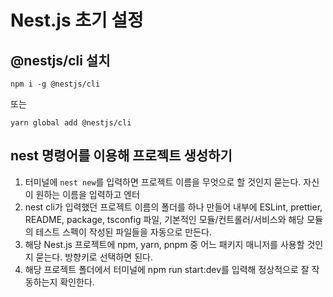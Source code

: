 # Nest.js 초기 설정

## @nestjs/cli 설치

```
npm i -g @nestjs/cli
```

또는

```
yarn global add @nestjs/cli
```

## nest 명령어를 이용해 프로젝트 생성하기

1. 터미널에 `nest new`를 입력하면 프로젝트 이름을 무엇으로 할 것인지 묻는다. 자신이 원하는 이름을 입력하고 엔터
2. nest cli가 입력했던 프로젝트 이름의 폴더를 하나 만들어 내부에 ESLint, prettier, README, package, tsconfig 파일, 기본적인 모듈/컨트롤러/서비스와 해당 모듈의 테스트 스펙이 작성된 파일들을 자동으로 만든다.
3. 해당 Nest.js 프로젝트에 npm, yarn, pnpm 중 어느 패키지 매니저를 사용할 것인지 묻는다. 방향키로 선택하면 된다.
4. 해당 프로젝트 폴더에서 터미널에 npm run start:dev를 입력해 정상적으로 잘 작동하는지 확인한다.
